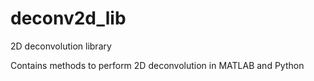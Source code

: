 # deconv2d_lib
2D deconvolution library

Contains methods to perform 2D deconvolution in MATLAB and Python
